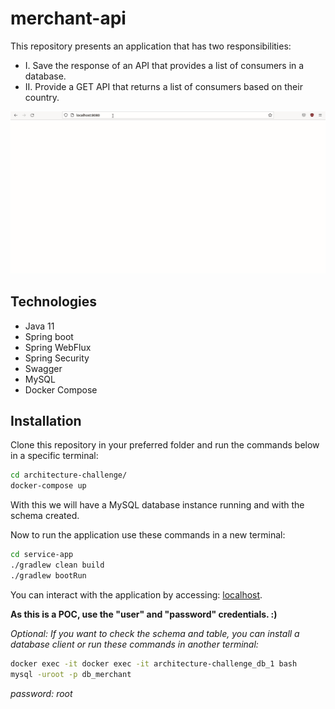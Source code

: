 # merchant-api
 
This repository presents an application that has two responsibilities:

- I. Save the response of an API that provides a list of consumers in a database.
- II. Provide a GET API that returns a list of consumers based on their country.

<p align="center">
  <img alt="Demo" title="Ponto CLI" src="./demo.gif">
</p>

## Technologies

- Java 11
- Spring boot
- Spring WebFlux
- Spring Security
- Swagger
- MySQL
- Docker Compose

## Installation

Clone this repository in your preferred folder and run the commands below in a specific terminal:

```bash
cd architecture-challenge/
docker-compose up
```
With this we will have a MySQL database instance running and with the schema created. 

Now to run the application use these commands in a new terminal:

```bash
cd service-app
./gradlew clean build
./gradlew bootRun
```

You can interact with the application by accessing: [localhost](http://localhost:8080/swagger-ui/).

**As this is a POC, use the "user" and "password" credentials. :)**

_Optional: If you want to check the schema and table, you can install a database client or run these commands 
in another terminal:_

```bash
docker exec -it docker exec -it architecture-challenge_db_1 bash
mysql -uroot -p db_merchant
```
_password: root_
